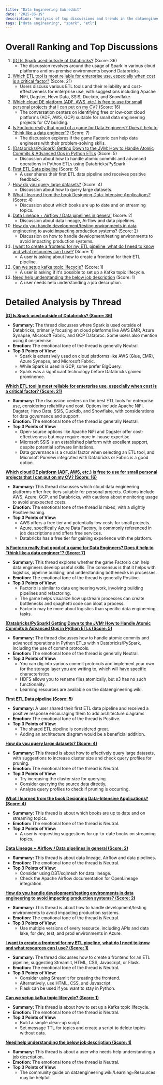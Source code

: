 ```yaml
---
title: "Data Engineering Subreddit"
date: "2025-06-19"
description: "Analysis of top discussions and trends in the dataengineering subreddit"
tags: ["data engineering", "spark", "etl"]
---
```


# Overall Ranking and Top Discussions
1.  [[D] Is Spark used outside of Databricks?](https://www.reddit.com/r/dataengineering/comments/1lfd1lv/is_spark_used_outside_of_databricks/) (Score: 36)
    * The discussion revolves around the usage of Spark in various cloud platforms and on-premise environments beyond Databricks.
2.  [Which ETL tool is most reliable for enterprise use, especially when cost is a critical factor?](https://www.reddit.com/r/dataengineering/comments/1lf9sj2/which_etl_tool_is_most_reliable_for_enterprise/) (Score: 21)
    *  Users discuss various ETL tools and their reliability and cost-effectiveness for enterprise use, with suggestions including Apache NiFi, Dagster, Hevo Data, SSIS, Duckdb, and Snowflake.
3.  [Which cloud DE platform (ADF, AWS, etc.) is free to use for small personal projects that I can put on my CV?](https://www.reddit.com/r/dataengineering/comments/1lf85o6/which_cloud_de_platform_adf_aws_etc_is_free_to/) (Score: 16)
    * The conversation centers on identifying free or low-cost cloud platforms (ADF, AWS, GCP) suitable for small data engineering projects for CV building.
4.  [Is Factorio really that good of a game for Data Engineers? Does it help to "think like a data engineer"?](https://www.reddit.com/r/dataengineering/comments/1lfj3uh/is_factorio_really_that_good_of_a_game_for_data/) (Score: 7)
    * The discussion explores if the game Factorio can help data engineers with their problem-solving skills.
5.  [[Databricks/PySpark] Getting Down to the JVM: How to Handle Atomic Commits & Advanced Ops in Python ETLs](https://www.reddit.com/r/dataengineering/comments/1lfc5eq/databrickspyspark_getting_down_to_the_jvm_how_to/) (Score: 5)
    * Discussion about how to handle atomic commits and advanced operations in Python ETLs using Databricks/PySpark.
6.  [First ETL Data pipeline](https://github.com/pucci800/ai_dc_energy_demand) (Score: 5)
    * A user shares their first ETL data pipeline and receives positive feedback.
7.  [How do you query large datasets?](https://www.reddit.com/r/dataengineering/comments/1lfb1c1/how_do_you_query_large_datasets/) (Score: 4)
    * Discussion about how to query large datasets.
8.  [What I learned from the book Designing Data-Intensive Applications?](https://newsletter.techworld-with-milan.com/p/what-i-learned-from-the-book-designing) (Score: 4)
    * Discussion about which books are up to date and on streaming topics.
9.  [Data Lineage + Airflow / Data pipelines in general](https://www.reddit.com/r/dataengineering/comments/1lfevqh/data_lineage_airflow_data_pipelines_in_general/) (Score: 2)
    * Discussion about data lineage, Airflow and data pipelines.
10. [How do you handle development/testing environments in data engineering to avoid impacting production systems?](https://www.reddit.com/r/dataengineering/comments/1lfg8ii/how_do_you_handle_developmenttesting_environments/) (Score: 2)
    * Discussion on how to handle development/testing environments to avoid impacting production systems.
11. [I want to create a frontend for my ETL pipeline, what do I need to know and what resources can I use?](https://www.reddit.com/r/dataengineering/comments/1lf84d3/i_want_to_create_a_frontend_for_my_etl_pipeline/) (Score: 1)
    *  A user is asking about how to create a frontend for their ETL pipeline.
12. [Can we setup kafka topic lifecycle?](https://www.reddit.com/r/dataengineering/comments/1lfar60/can_we_setup_kafka_topic_lifecycle/) (Score: 1)
    * A user is asking if it's possible to set up a Kafka topic lifecycle.
13. [Need help understanding the below job description](https://www.reddit.com/r/dataengineering/comments/1lfk4rw/need_help_understanding_the_below_job_description/) (Score: 1)
    * A user needs help understanding a job description.

# Detailed Analysis by Thread

**[[D] Is Spark used outside of Databricks? (Score: 36)](https://www.reddit.com/r/dataengineering/comments/1lfd1lv/is_spark_used_outside_of_databricks/)**
*  **Summary:**  The thread discusses where Spark is used outside of Databricks, primarily focusing on cloud platforms like AWS EMR, Azure Synapse, Microsoft Fabric, and GCP Dataproc. Some users also mention using it on-premise.
*  **Emotion:** The emotional tone of the thread is generally Neutral.
*  **Top 3 Points of View:**
    * Spark is extensively used on cloud platforms like AWS (Glue, EMR), Azure Synapse, and Microsoft Fabric.
    * While Spark is used in GCP, some prefer BigQuery.
    * Spark was a significant technology before Databricks gained prominence.

**[Which ETL tool is most reliable for enterprise use, especially when cost is a critical factor? (Score: 21)](https://www.reddit.com/r/dataengineering/comments/1lf9sj2/which_etl_tool_is_most_reliable_for_enterprise/)**
*  **Summary:**  The discussion centers on the best ETL tools for enterprise use, considering reliability and cost. Options include Apache NiFi, Dagster, Hevo Data, SSIS, Duckdb, and Snowflake, with considerations for data governance and support.
*  **Emotion:** The emotional tone of the thread is generally Neutral.
*  **Top 3 Points of View:**
    * Open-source options like Apache NiFi and Dagster offer cost-effectiveness but may require more in-house expertise.
    * Microsoft SSIS is an established platform with excellent support, despite potential software limitations.
    * Data governance is a crucial factor when selecting an ETL tool, and Microsoft Purview integrated with Databricks or Fabric is a good option.

**[Which cloud DE platform (ADF, AWS, etc.) is free to use for small personal projects that I can put on my CV? (Score: 16)](https://www.reddit.com/r/dataengineering/comments/1lf85o6/which_cloud_de_platform_adf_aws_etc_is_free_to/)**
*  **Summary:**  This thread discusses which cloud data engineering platforms offer free tiers suitable for personal projects. Options include AWS, Azure, GCP, and Databricks, with cautions about monitoring usage to avoid unexpected costs.
*  **Emotion:** The emotional tone of the thread is mixed, with a slightly Positive leaning.
*  **Top 3 Points of View:**
    * AWS offers a free tier and potentially low costs for small projects.
    * Azure, specifically Azure Data Factory, is commonly referenced in job descriptions and offers free services.
    * Databricks has a free tier for gaining experience with the platform.

**[Is Factorio really that good of a game for Data Engineers? Does it help to "think like a data engineer"? (Score: 7)](https://www.reddit.com/r/dataengineering/comments/1lfj3uh/is_factorio_really_that_good_of_a_game_for_data/)**
*  **Summary:**  This thread explores whether the game Factorio can help data engineers develop useful skills. The consensus is that it helps with logistics, pipeline building, and understanding bottlenecks in processes.
*  **Emotion:** The emotional tone of the thread is generally Positive.
*  **Top 3 Points of View:**
    * Factorio is similar to data engineering work, involving building pipelines and refactoring.
    * The game helps visualize how upstream processes can create bottlenecks and spaghetti code can bloat a process.
    * Factorio may be more about logistics than specific data engineering tasks.

**[[Databricks/PySpark] Getting Down to the JVM: How to Handle Atomic Commits & Advanced Ops in Python ETLs (Score: 5)](https://www.reddit.com/r/dataengineering/comments/1lfc5eq/databrickspyspark_getting_down_to_the_jvm_how_to/)**
*  **Summary:**  The thread discusses how to handle atomic commits and advanced operations in Python ETLs within Databricks/PySpark, including the use of commit protocols.
*  **Emotion:** The emotional tone of the thread is generally Neutral.
*  **Top 3 Points of View:**
    * You can dig into various commit protocols and implement your own for the storage layer you are writing to, which will have specific characteristics.
    * HDFS allows you to rename files atomically, but s3 has no such functionality.
    * Learning resources are available on the dataengineering.wiki.

**[First ETL Data pipeline (Score: 5)](https://github.com/pucci800/ai_dc_energy_demand)**
*  **Summary:** A user shared their first ETL data pipeline and received a positive response encouraging them to add architecture diagrams.
*  **Emotion:** The emotional tone of the thread is Positive.
*  **Top 3 Points of View:**
    * The shared ETL pipeline is considered great.
    * Adding an architecture diagram would be a beneficial addition.

**[How do you query large datasets? (Score: 4)](https://www.reddit.com/r/dataengineering/comments/1lfb1c1/how_do_you_query_large_datasets/)**
*  **Summary:** This thread is about how to effectively query large datasets, with suggestions to increase cluster size and check query profiles for pruning.
*  **Emotion:** The emotional tone of the thread is Neutral.
*  **Top 3 Points of View:**
    * Try increasing the cluster size for querying.
    * Consider querying the source data directly.
    * Analyze query profiles to check if pruning is occurring.

**[What I learned from the book Designing Data-Intensive Applications? (Score: 4)](https://newsletter.techworld-with-milan.com/p/what-i-learned-from-the-book-designing)**
*  **Summary:** This thread is about which books are up to date and on streaming topics.
*  **Emotion:** The emotional tone of the thread is Neutral.
*  **Top 3 Points of View:**
    *  A user is requesting suggestions for up-to-date books on streaming topics.

**[Data Lineage + Airflow / Data pipelines in general (Score: 2)](https://www.reddit.com/r/dataengineering/comments/1lfevqh/data_lineage_airflow_data_pipelines_in_general/)**
*  **Summary:** This thread is about data lineage, Airflow and data pipelines.
*  **Emotion:** The emotional tone of the thread is Neutral.
*  **Top 3 Points of View:**
    * Consider using DBT/sqlmesh for data lineage.
    * Check the Apache Airflow documentation for OpenLineage integration.

**[How do you handle development/testing environments in data engineering to avoid impacting production systems? (Score: 2)](https://www.reddit.com/r/dataengineering/comments/1lfg8ii/how_do_you_handle_developmenttesting_environments/)**
*  **Summary:** This thread is about how to handle development/testing environments to avoid impacting production systems.
*  **Emotion:** The emotional tone of the thread is Neutral.
*  **Top 3 Points of View:**
    * Use multiple versions of every resource, including APIs and data lake, for dev, test, and prod environments in Azure.

**[I want to create a frontend for my ETL pipeline, what do I need to know and what resources can I use? (Score: 1)](https://www.reddit.com/r/dataengineering/comments/1lf84d3/i_want_to_create_a_frontend_for_my_etl_pipeline/)**
*  **Summary:** The thread discusses how to create a frontend for an ETL pipeline, suggesting Streamlit, HTML, CSS, Javascript, or Flask.
*  **Emotion:** The emotional tone of the thread is Neutral.
*  **Top 3 Points of View:**
    * Consider using Streamlit for creating the frontend.
    * Alternatively, use HTML, CSS, and Javascript.
    * Flask can be used if you want to stay in Python.

**[Can we setup kafka topic lifecycle? (Score: 1)](https://www.reddit.com/r/dataengineering/comments/1lfar60/can_we_setup_kafka_topic_lifecycle/)**
*  **Summary:** This thread is about how to set up a Kafka topic lifecycle.
*  **Emotion:** The emotional tone of the thread is Neutral.
*  **Top 3 Points of View:**
    * Build a simple clean-up script.
    * Set message TTL for topics and create a script to delete topics without data.

**[Need help understanding the below job description (Score: 1)](https://www.reddit.com/r/dataengineering/comments/1lfk4rw/need_help_understanding_the_below_job_description/)**
*  **Summary:** This thread is about a user who needs help understanding a job description.
*  **Emotion:** The emotional tone of the thread is Neutral.
*  **Top 3 Points of View:**
    * The community guide on dataengineering.wiki/Learning+Resources may be helpful.
